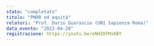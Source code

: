 ```yaml
---
stato: "completato"
titolo: "PNRR ed equità"
relatori: "Prof. Dario Guarascio (UNI Sapienza Roma)"
data_evento: "2022-04-28"
registrazione: https://youtu.be/eNHZ0fMsKBY
---
```

